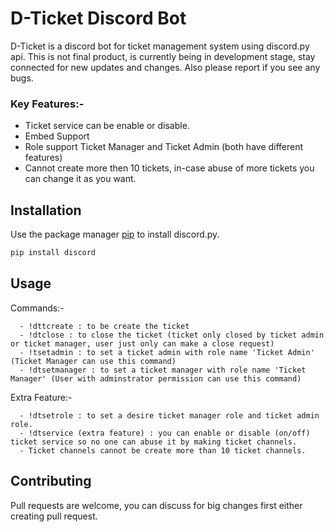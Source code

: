 # D-Ticket Discord Bot

D-Ticket is a discord bot for ticket management system using discord.py api. This is not final product, is currently being in development stage, stay connected for new updates and changes. Also please report if you see any bugs.
### Key Features:-
- Ticket service can be enable or disable.
- Embed Support
- Role support Ticket Manager and Ticket Admin (both have different features)
- Cannot create more then 10 tickets, in-case abuse of more tickets you can change it as you want.

## Installation

Use the package manager [pip](https://pypi.org/project/discord.py/) to install discord.py.

```bash
pip install discord
```

## Usage

Commands:-
```
  - !dttcreate : to be create the ticket
  - !dtclose : to close the ticket (ticket only closed by ticket admin or ticket manager, user just only can make a close request)
  - !tsetadmin : to set a ticket admin with role name 'Ticket Admin' (Ticket Manager can use this command)
  - !dtsetmanager : to set a ticket manager with role name 'Ticket Manager' (User with adminstrator permission can use this command)
```
Extra Feature:-
``` 
  - !dtsetrole : to set a desire ticket manager role and ticket admin role. 
  - !dtservice (extra feature) : you can enable or disable (on/off) ticket service so no one can abuse it by making ticket channels.
  - Ticket channels cannot be create more than 10 ticket channels.

```

## Contributing
Pull requests are welcome, you can discuss for big changes first either creating pull request.
